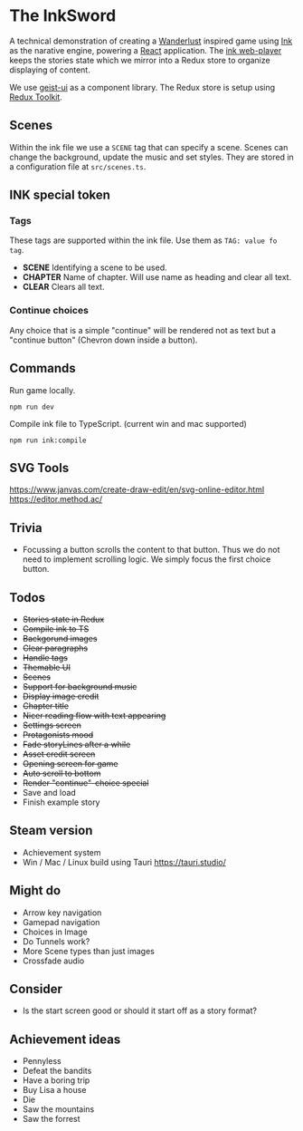 # The InkSword

A technical demonstration of creating a [Wanderlust](https://differenttales.com/wanderlust/) inspired game using [Ink](https://www.inklestudios.com/ink/) as the narative engine, powering a [React](https://reactjs.org/) application. The [ink web-player](https://github.com/y-lohse/inkjs) keeps the stories state which we mirror into a Redux store to organize displaying of content.

We use [geist-ui](https://geist-ui.dev/) as a component library. The Redux store is setup using [Redux Toolkit](https://redux-toolkit.js.org/).

## Scenes

Within the ink file we use a `SCENE` tag that can specify a scene. Scenes can change the background, update the music and set styles. They are stored in a configuration file at `src/scenes.ts`.

## INK special token

### Tags

These tags are supported within the ink file. Use them as `TAG: value fo tag`.

- **SCENE** Identifying a scene to be used.
- **CHAPTER** Name of chapter. Will use name as heading and clear all text.
- **CLEAR** Clears all text.

### Continue choices

Any choice that is a simple "continue" will be rendered not as text but a "continue button" (Chevron down inside a button).

## Commands

Run game locally.

```
npm run dev
```

Compile ink file to TypeScript. (current win and mac supported)

```
npm run ink:compile
```

## SVG Tools

https://www.janvas.com/create-draw-edit/en/svg-online-editor.html
https://editor.method.ac/ 

## Trivia

- Focussing a button scrolls the content to that button. Thus we do not need to implement scrolling logic. We simply focus the first choice button.

## Todos

- ~~Stories state in Redux~~
- ~~Compile ink to TS~~
- ~~Backgorund images~~
- ~~Clear paragraphs~~
- ~~Handle tags~~
- ~~Themable UI~~
- ~~Scenes~~
- ~~Support for background music~~
- ~~Display image credit~~
- ~~Chapter title~~
- ~~Nicer reading flow with text appearing~~
- ~~Settings screen~~
- ~~Protagonists mood~~
- ~~Fade storyLines after a while~~
- ~~Asset credit screen~~
- ~~Opening screen for game~~
- ~~Auto scroll to bottom~~
- ~~Render "continue"-choice special~~
- Save and load
- Finish example story

## Steam version

- Achievement system
- Win / Mac / Linux build using Tauri https://tauri.studio/

## Might do

- Arrow key navigation
- Gamepad navigation
- Choices in Image
- Do Tunnels work?
- More Scene types than just images
- Crossfade audio

## Consider

- Is the start screen good or should it start off as a story format?

## Achievement ideas

- Pennyless
- Defeat the bandits
- Have a boring trip
- Buy Lisa a house
- Die
- Saw the mountains
- Saw the forrest